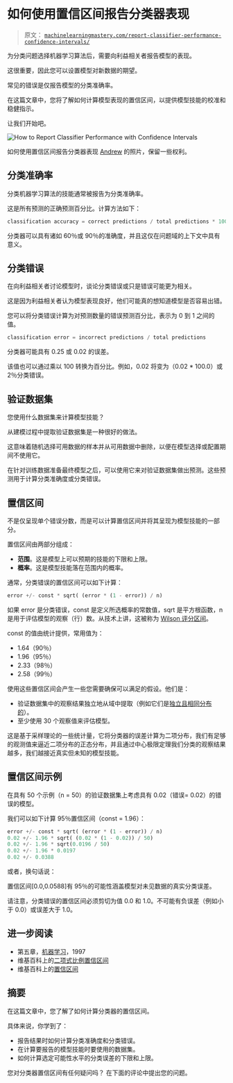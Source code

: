 # 如何使用置信区间报告分类器表现

> 原文： [`machinelearningmastery.com/report-classifier-performance-confidence-intervals/`](https://machinelearningmastery.com/report-classifier-performance-confidence-intervals/)

为分类问题选择机器学习算法后，需要向利益相关者报告模型的表现。

这很重要，因此您可以设置模型对新数据的期望。

常见的错误是仅报告模型的分类准确率。

在这篇文章中，您将了解如何计算模型表现的置信区间，以提供模型技能的校准和稳健指示。

让我们开始吧。

![How to Report Classifier Performance with Confidence Intervals](img/2e92d75ca53eaf79d5297bc78a6bfa10.jpg)

如何使用置信区间报告分类器表现
[Andrew](https://www.flickr.com/photos/arg_flickr/15966084776/) 的照片，保留一些权利。

## 分类准确率

分类机器学习算法的技能通常被报告为分类准确率。

这是所有预测的正确预测百分比。计算方法如下：

```py
classification accuracy = correct predictions / total predictions * 100.0
```

分类器可以具有诸如 60％或 90％的准确度，并且这仅在问题域的上下文中具有意义。

## 分类错误

在向利益相关者讨论模型时，谈论分类错误或只是错误可能更为相关。

这是因为利益相关者认为模型表现良好，他们可能真的想知道模型是否容易出错。

您可以将分类错误计算为对预测数量的错误预测百分比，表示为 0 到 1 之间的值。

```py
classification error = incorrect predictions / total predictions
```

分类器可能具有 0.25 或 0.02 的误差。

该值也可以通过乘以 100 转换为百分比。例如，0.02 将变为（0.02 * 100.0）或 2％分类错误。

## 验证数据集

您使用什么数据集来计算模型技能？

从建模过程中提取验证数据集是一种很好的做法。

这意味着随机选择可用数据的样本并从可用数据中删除，以便在模型选择或配置期间不使用它。

在针对训练数据准备最终模型之后，可以使用它来对验证数据集做出预测。这些预测用于计算分类准确度或分类错误。

## 置信区间

不是仅呈现单个错误分数，而是可以计算置信区间并将其呈现为模型技能的一部分。

置信区间由两部分组成：

*   **范围**。这是模型上可以预期的技能的下限和上限。
*   **概率**。这是模型技能落在范围内的概率。

通常，分类错误的置信区间可以如下计算：

```py
error +/- const * sqrt( (error * (1 - error)) / n)
```

如果 error 是分类错误，const 是定义所选概率的常数值，sqrt 是平方根函数，n 是用于评估模型的观察（行）数。从技术上讲，这被称为 [Wilson 评分区间](https://en.wikipedia.org/wiki/Binomial_proportion_confidence_interval#Wilson_score_interval)。

const 的值由统计提供，常用值为：

*   1.64（90％）
*   1.96（95％）
*   2.33（98％）
*   2.58（99％）

使用这些置信区间会产生一些您需要确保可以满足的假设。他们是：

*   验证数据集中的观察结果独立地从域中提取（例如它们是[独立且相同分布的](https://en.wikipedia.org/wiki/Independent_and_identically_distributed_random_variables)）。
*   至少使用 30 个观察值来评估模型。

这是基于采样理论的一些统计量，它将分类器的误差计算为二项分布，我们有足够的观测值来逼近二项分布的正态分布，并且通过中心极限定理我们分类的观察结果越多，我们越接近真实但未知的模型技能。

## 置信区间示例

在具有 50 个示例（n = 50）的验证数据集上考虑具有 0.02（错误= 0.02）的错误的模型。

我们可以如下计算 95％置信区间（const = 1.96）：

```py
error +/- const * sqrt( (error * (1 - error)) / n)
0.02 +/- 1.96 * sqrt( (0.02 * (1 - 0.02)) / 50)
0.02 +/- 1.96 * sqrt(0.0196 / 50)
0.02 +/- 1.96 * 0.0197
0.02 +/- 0.0388
```

或者，换句话说：

置信区间[0.0,0.0588]有 95％的可能性涵盖模型对未见数据的真实分类误差。

请注意，分类错误的置信区间必须剪切为值 0.0 和 1.0。不可能有负误差（例如小于 0.0）或误差大于 1.0。

## 进一步阅读

*   第五章，[机器学习](http://www.amazon.com/dp/1259096955?tag=inspiredalgor-20)，1997
*   维基百科上的[二项式比例置信区间](https://en.wikipedia.org/wiki/Binomial_proportion_confidence_interval)
*   维基百科上的[置信区间](https://en.wikipedia.org/wiki/Confidence_interval)

## 摘要

在这篇文章中，您了解了如何计算分类器的置信区间。

具体来说，你学到了：

*   报告结果时如何计算分类准确度和分类错误。
*   在计算要报告的模型技能时要使用的数据集。
*   如何计算选定可能性水平的分类误差的下限和上限。

您对分类器置信区间有任何疑问吗？
在下面的评论中提出您的问题。